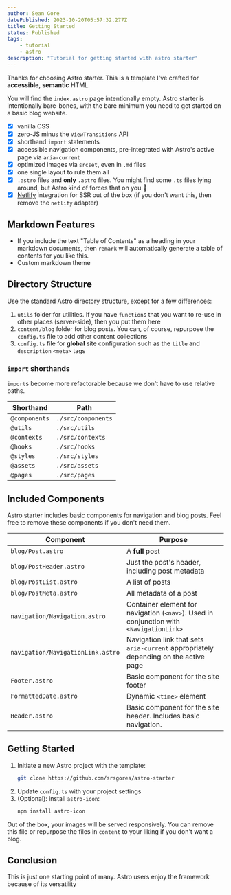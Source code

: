 ```yaml
---
author: Sean Gore
datePublished: 2023-10-20T05:57:32.277Z
title: Getting Started
status: Published
tags:
    - tutorial
    - astro
description: "Tutorial for getting started with astro starter"
---
```


Thanks for choosing Astro starter. This is a template I've crafted for **accessible**, **semantic** HTML.

You will find the `index.astro` page intentionally empty. Astro starter is intentionally bare-bones, with the bare minimum you need to get started on a basic blog website.

* [x] vanilla CSS
* [x] zero-JS minus the `ViewTransitions` API
* [x] shorthand `import` statements
* [x] accessible navigation components, pre-integrated with Astro's active page via `aria-current`
* [x] optimized images via `srcset`, even in `.md` files
* [x] one single layout to rule them all
* [x] `.astro` files and **only** `.astro` files. You might find some `.ts` files lying around, but Astro kind of forces that on you 🤷
* [x] [Netlify](https://netlify.com) integration for SSR out of the box (if you don't want this, then remove the `netlify` adapter)

## Markdown Features

* If you include the text "Table of Contents" as a heading in your markdown documents, then `remark` will automatically generate a table of contents for you like this.
* Custom markdown theme

## Directory Structure

Use the standard Astro directory structure, except for a few differences:

1. `utils` folder for utilities. If you have `function`s that you want to re-use in other places (server-side), then you put them here
2. `content/blog` folder for blog posts. You can, of course, repurpose the `config.ts` file to add other content collections
3. `config.ts` file for **global** site configuration such as the `title` and `description` `<meta>` tags

### `import` shorthands

`import`s become more refactorable because we don't have to use relative paths.

| Shorthand     | Path               |
|---------------|--------------------|
| `@components` | `./src/components` |
| `@utils`      | `./src/utils`      |   
| `@contexts`   | `./src/contexts`   |
| `@hooks`      | `./src/hooks`      |
| `@styles`     | `./src/styles`     |
| `@assets`     | `./src/assets`     |
| `@pages`      | `./src/pages`      |

## Included Components

Astro starter includes basic components for navigation and blog posts. Feel free to remove these components if you don't need them.

| Component                         | Purpose                                                                                  |
|-----------------------------------|------------------------------------------------------------------------------------------|
| `blog/Post.astro`                 | A **full** post                                                                          |
| `blog/PostHeader.astro`           | Just the post's header, including post metadata                                          |
| `blog/PostList.astro`             | A list of posts                                                                          |
| `blog/PostMeta.astro`             | All metadata of a post                                                                   |
| `navigation/Navigation.astro`     | Container element for navigation (`<nav>`).  Used in conjunction with `<NavigationLink>` |
| `navigation/NavigationLink.astro` | Navigation link that sets `aria-current` appropriately depending on the active page      |
| `Footer.astro`                    | Basic component for the site footer                                                      |
| `FormattedDate.astro`             | Dynamic `<time>` element                                                                 |
| `Header.astro`                    | Basic component for the site header.  Includes basic navigation.                         |

## Getting Started

1. Initiate a new Astro project with the template:
    ```bash
    git clone https://github.com/srsgores/astro-starter 
    ```
2. Update `config.ts` with your project settings
3. (Optional): install `astro-icon`:
    ```bash
    npm install astro-icon
    ```

Out of the box, your images will be served responsively. You can remove this file or repurpose the files in `content` to your liking if you don't want a blog.

## Conclusion

This is just one starting point of many. Astro users enjoy the framework because of its versatility
